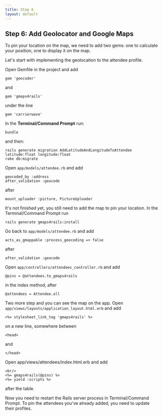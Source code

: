 ```yaml
---
title: Step 6
layout: default
---
```


## Step 6: Add Geolocator and Google Maps

To pin your location on the map, we need to add two gems: one to calculate your position, one to display it on the map. 

Let's start with implementing the geolocation to the attendee profile.

Open Gemfile in the project and add

    gem 'geocoder'

and
    
    gem 'gmaps4rails'

under the line

    gem 'carrierwave'

In the **Terminal/Command Prompt** run:

    bundle

and then:

    rails generate migration AddLatitudeAndLongitudeToAttendee latitude:float longitude:float
    rake db:migrate

Open `app/models/attendee.rb` and add

    geocoded_by :address
    after_validation :geocode

after

    mount_uploader :picture, PictureUploader

It's not finished yet, you still need to add the map to pin your location. In the Terminal/Command Prompt run

    rails generate gmaps4rails:install

Go back to `app/models/attendee.rb` and add

    acts_as_gmappable :process_geocoding => false

after

    after_validation :geocode

Open `app/controllers/attendees_controller.rb` and add

    @pins = @attendees.to_gmaps4rails

in the index method, after

    @attendees = Attendee.all

Two more step and you can see the map on the app.
Open `app/views/layouts/application_layout.html.erb` and add

    <%= stylesheet_link_tag 'gmaps4rails' %>

on a new line, somewhere between

    <head>

and

    </head>

Open app/views/attendees/index.html.erb and add

    <br/> 
    <%= gmaps4rails(@pins) %> 
    <%= yield :scripts %>

after the table.

Now you need to restart the Rails server process in Terminal/Command Prompt. To pin the attendees you've already added, you need to update their profiles.